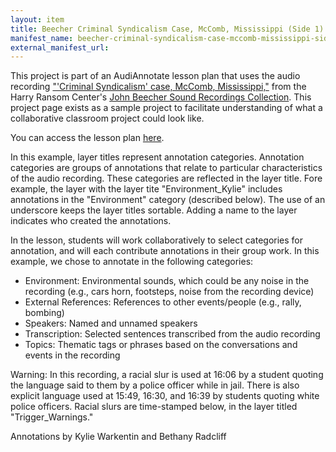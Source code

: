 ```yaml
---
layout: item
title: Beecher Criminal Syndicalism Case, McComb, Mississippi (Side 1)
manifest_name: beecher-criminal-syndicalism-case-mccomb-mississippi-side-1-
external_manifest_url: 
---
```

<!-- Add an essay or interpretive material below this line,
using HTML or markdown.  Do not modify this file above this line -->

This project is part of an AudiAnnotate lesson plan that uses the audio recording ["'Criminal Syndicalism' case, McComb, Mississippi,"](https://hrc.contentdm.oclc.org/digital/collection/p15878coll1/id/37/rec/1) from the Harry Ransom Center's [John Beecher Sound Recordings Collection](https://hrc.contentdm.oclc.org/digital/collection/p15878coll1). This project page exists as a sample project to facilitate understanding of what a collaborative classroom project could look like. 

You can access the lesson plan [here](https://hipstas.github.io/AudiAnnotate/lessonplan.html).

In this example, layer titles represent annotation categories. Annotation categories are groups of annotations that relate to particular characteristics of the audio recording. These categories are reflected in the layer title. Fore example, the layer with the layer tite "Environment_Kylie" includes annotations in the "Environment" category (described below). The use of an underscore keeps the layer titles sortable. Adding a name to the layer indicates who created the annotations.

In the lesson, students will work collaboratively to select categories for annotation, and will each contribute annotations in their group work. In this example, we chose to annotate in the following categories: 
- Environment: Environmental sounds, which could be any noise in the recording (e.g., cars horn, footsteps, noise from the recording device)
- External References: References to other events/people (e.g., rally, bombing)
- Speakers: Named and unnamed speakers
- Transcription: Selected sentences transcribed from the audio recording
- Topics: Thematic tags or phrases based on the conversations and events in the recording

Warning: In this recording, a racial slur is used at 16:06 by a student quoting the language said to them by a police officer while in jail. There is also explicit language used at 15:49, 16:30, and 16:39 by students quoting white police officers. Racial slurs are time-stamped below, in the layer titled "Trigger_Warnings." 

Annotations by Kylie Warkentin and Bethany Radcliff
